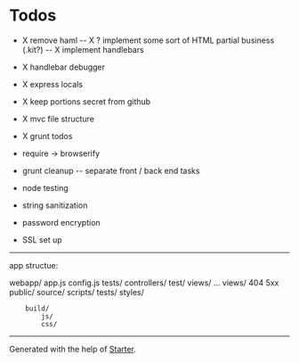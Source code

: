 # Todos

- X remove haml
-- X ? implement some sort of HTML partial business (.kit?)
-- X implement handlebars
- X handlebar debugger
- X express locals
- X keep portions secret from github
- X mvc file structure
- X grunt todos

- require -> browserify
- grunt cleanup
-- separate front / back end tasks
- node testing
- string sanitization
- password encryption
- SSL set up

***

app structue:

webapp/
	app.js
	config.js
	tests/
	controllers/
		test/
			views/
		...
	views/
		404
		5xx
	public/
		source/
			scripts/
				tests/
			styles/

		build/
			js/
			css/

***

Generated with the help of [Starter](https://github.com/zachwolf/Starter).
